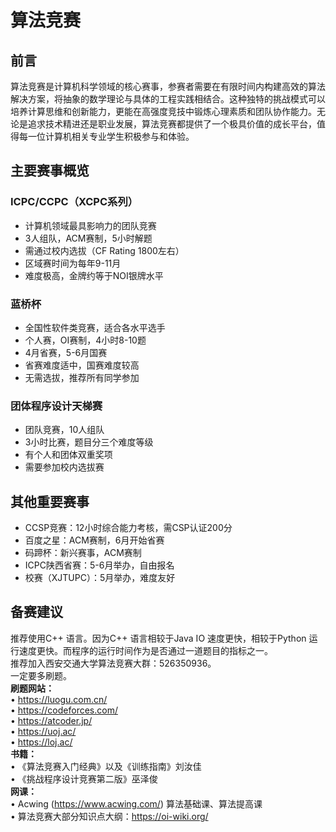 # 算法竞赛
## 前言
算法竞赛是计算机科学领域的核心赛事，参赛者需要在有限时间内构建高效的算法解决方案，将抽象的数学理论与具体的工程实践相结合。这种独特的挑战模式可以培养计算思维和创新能力，更能在高强度竞技中锻炼心理素质和团队协作能力。无论是追求技术精进还是职业发展，算法竞赛都提供了一个极具价值的成长平台，值得每一位计算机相关专业学生积极参与和体验。

## 主要赛事概览

### ICPC/CCPC（XCPC系列）
- 计算机领域最具影响力的团队竞赛
- 3人组队，ACM赛制，5小时解题
- 需通过校内选拔（CF Rating 1800左右）
- 区域赛时间为每年9-11月
- 难度极高，金牌约等于NOI银牌水平

### 蓝桥杯
- 全国性软件类竞赛，适合各水平选手
- 个人赛，OI赛制，4小时8-10题
- 4月省赛，5-6月国赛
- 省赛难度适中，国赛难度较高
- 无需选拔，推荐所有同学参加

### 团体程序设计天梯赛
- 团队竞赛，10人组队
- 3小时比赛，题目分三个难度等级
- 有个人和团体双重奖项
- 需要参加校内选拔赛

## 其他重要赛事
- CCSP竞赛：12小时综合能力考核，需CSP认证200分
- 百度之星：ACM赛制，6月开始省赛
- 码蹄杯：新兴赛事，ACM赛制
- ICPC陕西省赛：5-6月举办，自由报名
- 校赛（XJTUPC）：5月举办，难度友好

## 备赛建议
推荐使用C++ 语言。因为C++ 语言相较于Java IO 速度更快，相较于Python
运行速度更快。而程序的运行时间作为是否通过一道题目的指标之一。  
推荐加入西安交通大学算法竞赛大群：526350936。  
一定要多刷题。  
**刷题网站：**    
• https://luogu.com.cn/  
• https://codeforces.com/  
• https://atcoder.jp/  
• https://uoj.ac/  
• https://loj.ac/   
**书籍：**   
• 《算法竞赛入门经典》以及《训练指南》刘汝佳  
• 《挑战程序设计竞赛第二版》巫泽俊  
**网课：**   
• Acwing (https://www.acwing.com/) 算法基础课、算法提高课  
• 算法竞赛大部分知识点大纲：https://oi-wiki.org/